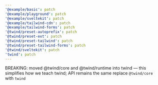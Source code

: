 ```yaml
---
'@example/basic': patch
'@example/playground': patch
'@example/sveltekit': patch
'@example/tailwind-cdn': patch
'@example/tailwind-forms': patch
'@twind/preset-autoprefix': patch
'@twind/preset-ext': patch
'@twind/preset-tailwind': patch
'@twind/preset-tailwind-forms': patch
'@twind/sveltekit': patch
'twind': patch
---
```


BREAKING: moved @twind/core and @twind/runtime into twind — this simplifies how we teach twind; API remains the same replace `@twind/core` with `twind`
